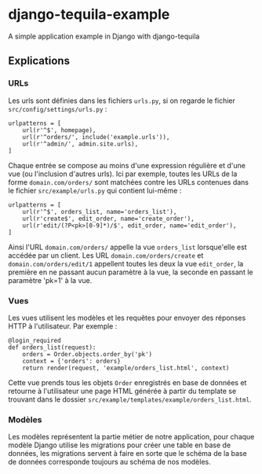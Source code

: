 # django-tequila-example
A simple application example in Django with django-tequila


## Explications

### URLs

Les urls sont définies dans les fichiers `urls.py`, si on regarde le fichier `src/config/settings/urls.py` :

```
urlpatterns = [
    url(r'^$', homepage),
    url(r'^orders/', include('example.urls')),
    url(r'^admin/', admin.site.urls),
]
```

Chaque entrée se compose au moins d'une expression régulière et d'une vue (ou l'inclusion d'autres urls).
Ici par exemple, toutes les URLs de la forme `domain.com/orders/` sont matchées contre les URLs contenues 
dans le fichier `src/example/urls.py` qui contient lui-même :

```
urlpatterns = [
    url(r'^$', orders_list, name='orders_list'),
    url(r'create$', edit_order, name='create_order'),
    url(r'edit/(?P<pk>[0-9]*)/$', edit_order, name='edit_order'),
]
```

Ainsi l'URL `domain.com/orders/` appelle la vue `orders_list` lorsque'elle est accédée par un client.
Les URL `domain.com/orders/create` et  `domain.com/orders/edit/1` appellent toutes les deux la vue `edit_order`,
la première en ne passant aucun paramètre à la vue, la seconde en passant le paramètre 'pk=1' à la vue.


### Vues

Les vues utilisent les modèles et les requêtes pour envoyer des réponses HTTP à l'utilisateur. Par exemple :

```
@login_required
def orders_list(request):
    orders = Order.objects.order_by('pk')
    context = {'orders': orders}
    return render(request, 'example/orders_list.html', context)
```

Cette vue prends tous les objets `Order` enregistrés en base de données et retourne à l'utilisateur une page HTML générée à partir du template se trouvant
dans le dossier `src/example/templates/example/orders_list.html`.


### Modèles

Les modèles représentent la partie métier de notre application, pour chaque modèle Django utilise les migrations pour créer une table
en base de données, les migrations servent à faire en sorte que le schéma de la base de données corresponde toujours au
schéma de nos modèles.
